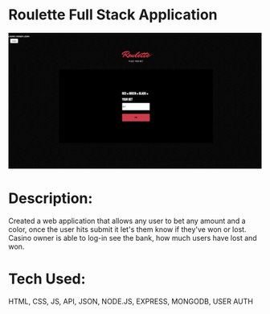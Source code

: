 # Roulette Full Stack Application

![alt tag](screenshot.png)


# Description: 

Created a web application that allows any user to bet any amount and a color, once the user hits submit it let's them know if they've won or lost. Casino owner is able to log-in see the bank, how much users have lost and won.
# Tech Used:

 HTML, CSS, JS, API, JSON, NODE.JS, EXPRESS, MONGODB, USER AUTH